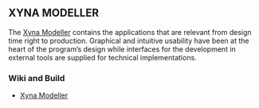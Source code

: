 ## XYNA MODELLER
The [Xyna Modeller](https://github.com/GIP-SmartMercial/xyna-modeller/wiki) contains the applications that are relevant from design time right to production. Graphical and intuitive usability have been at the heart of the program’s design while interfaces for the development in external tools are supplied for technical implementations.

### Wiki and Build
* [Xyna Modeller](https://github.com/GIP-SmartMercial/xyna-modeller/wiki)
